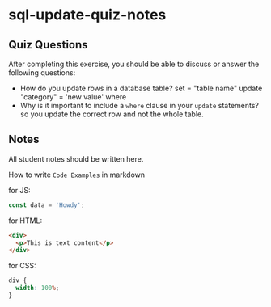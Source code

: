 # sql-update-quiz-notes

## Quiz Questions

After completing this exercise, you should be able to discuss or answer the following questions:

- How do you update rows in a database table?
  set = "table name"
  update "category" = 'new value'
  where
- Why is it important to include a `where` clause in your `update` statements?
  so you update the correct row and not the whole table.

## Notes

All student notes should be written here.

How to write `Code Examples` in markdown

for JS:

```javascript
const data = 'Howdy';
```

for HTML:

```html
<div>
  <p>This is text content</p>
</div>
```

for CSS:

```css
div {
  width: 100%;
}
```
